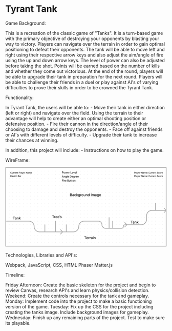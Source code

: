 # Tyrant Tank
<!--- (Teeny Tiny Tank) --->

Game Background:

This is a recreation of the classic game of "Tanks". It is a turn-based game with the primary objective of destroying your opponents by blasting your way to victory. Players can navigate over the terrain in order to gain optimal positioning to defeat their opponents. The tank will be able to move left and right using their respective arrow keys and also adjust the aim/angle of fire using the up and down arrow keys. The level of power can also be adjusted before taking the shot. Points will be earned based on the number of kills and whether they come out victorious. At the end of the round, players will be able to upgrade their tank in preparation for the next round. Players will be able to challenge their friends in a duel or play against AI's of varying difficulties to prove their skills in order to be crowned the Tyrant Tank.



Functionality:

In Tyrant Tank, the users will be able to:
    - Move their tank in either direction (left or right) and navigate over the field. Using the terrain to their advantage will help to create either an optimal shooting position or defensive position.
    - Fire their cannon in the direction/angle of their choosing to damage and destroy the opponents.
    - Face off against friends or AI's with different levels of difficulty.
    - Upgrade their tank to increase their chances at winning.
    

In addition, this project will include:
    - Instructions on how to play the game.



WireFrame:

![Alt text](game_overview.png)
<!--- ![alt text]("./game_overview.png") --->



Technologies, Libraries and API's:

Webpack, JavaScript, CSS, HTML 
Phaser 
Matter.js



Timeline:

Friday Afternoon: Create the basic skeleton for the project and begin to review Canvas, research API's and learn physics/collision detection.
Weekend: Create the controls necessary for the tank and gameplay.
Monday: Implement code into the project to make a basic functioning version of the game.
Tuesday: Fix up the CSS for the project including creating the tanks image. Include background images for gameplay.
Wednesday: Finish up any remaining parts of the project. Test to make sure its playable.